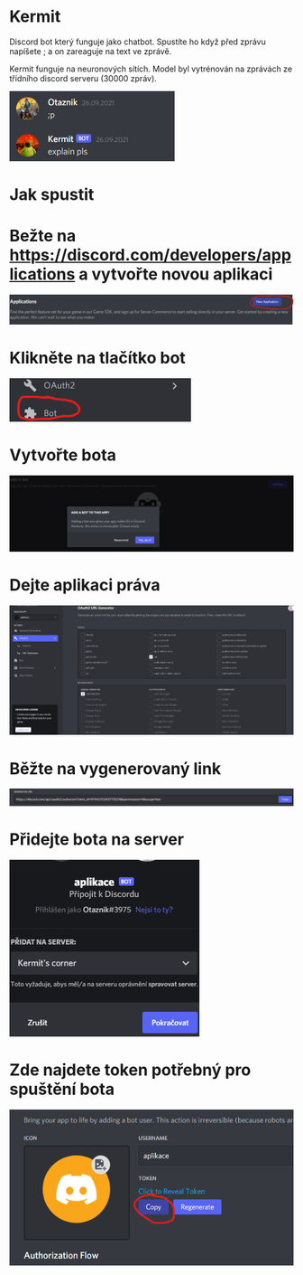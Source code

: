 Kermit
=============
Discord bot který funguje jako chatbot. Spustíte ho když před zprávu napíšete ; a on zareaguje
na text ve zprávě.

Kermit funguje na neuronových sítích. Model byl vytrénován na zprávách ze třídního discord serveru (30000 zpráv).


![img_1.png](img_1.png)


Jak spustit
============
Bežte na https://discord.com/developers/applications a vytvořte novou aplikaci
=
![img_2.png](img_2.png)

Klikněte na tlačítko bot
=
![img_5.png](img_5.png)

Vytvořte bota
=
![img_6.png](img_6.png)

Dejte aplikaci práva
=
![img_7.png](img_7.png)

Běžte na vygenerovaný link
=
![img_8.png](img_8.png)

Přidejte bota na server
=
![img_9.png](img_9.png)

Zde najdete token potřebný pro spuštění bota
=
![img_10.png](img_10.png)
